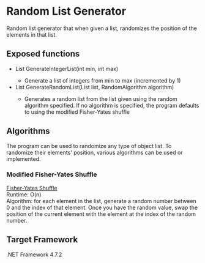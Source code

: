 # Random List Generator
Random list generator that when given a list, randomizes the position of the elements in that list.

## Exposed functions
* List<int> GenerateIntegerList(int min, int max)  
    * Generate a list of integers from min to max (incremented by 1)
* List<T> GenerateRandomList(List<T> list, RandomAlgorithm algorithm)
    * Generates a random list from the list given using the random algorithm specified. If no algorithm is specified, the program defaults to using the modified Fisher-Yates shuffle

## Algorithms
The program can be used to randomize any type of object list. To randomize their elements' position, various algorithms can be used or implemented.

### Modified Fisher-Yates Shuffle
[Fisher-Yates Shuffle](https://en.wikipedia.org/wiki/Fisher%E2%80%93Yates_shuffle)  
Runtime: O(n)  
Algorithm: for each element in the list, generate a random number between 0 and the index of that element. Once you have the random value, swap the position of the current element with the element at the index of the random number.


## Target Framework
.NET Framework 4.7.2